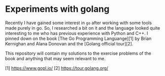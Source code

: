 # Experiments with golang

Recently I have gained some interest in `go` after working with some tools made purely in go. So, I researched a bit on it and the language looked quite interesting to me who has previous experience with Python and C++. I pinned down on the book [The Go Programming Languange][1] by Brian Kernighan and Alana Donovan and the [Golang official tour][2].

This repository will contain my solutions to the exercise problems of the book and anything that may seem relevant to me.

[1] https://www.gopl.io/
[2] https://tour.golang.org/

